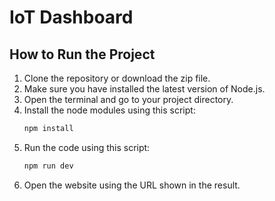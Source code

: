 # IoT Dashboard

## How to Run the Project

1. Clone the repository or download the zip file.
2. Make sure you have installed the latest version of Node.js.
3. Open the terminal and go to your project directory.
4. Install the node modules using this script:
    ```bash
    npm install
    ```
5. Run the code using this script:
    ```bash
    npm run dev
    ```
6. Open the website using the URL shown in the result.
